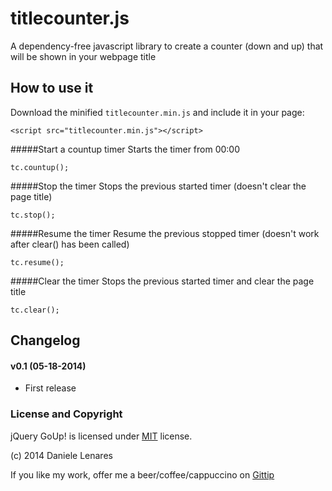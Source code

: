 titlecounter.js
==============

A dependency-free javascript library to create a counter (down and up) that will be shown in your webpage title


## How to use it
Download the minified `titlecounter.min.js` and include it in your page:
```
<script src="titlecounter.min.js"></script>
```

#####Start a countup timer
Starts the timer from 00:00
```
tc.countup();
```
#####Stop the timer
Stops the previous started timer (doesn't clear the page title)
```
tc.stop();
```
#####Resume the timer
Resume the previous stopped timer (doesn't work after clear() has been called)
```
tc.resume();
```
#####Clear the timer
Stops the previous started timer and clear the page title
```
tc.clear();
```

## Changelog
#### v0.1 (05-18-2014)
* First release

### License and Copyright
jQuery GoUp! is licensed under [MIT](http://www.opensource.org/licenses/mit-license.php) license.

(c) 2014 Daniele Lenares

If you like my work, offer me a beer/coffee/cappuccino on [Gittip](https://www.gittip.com/Ryuk87/)